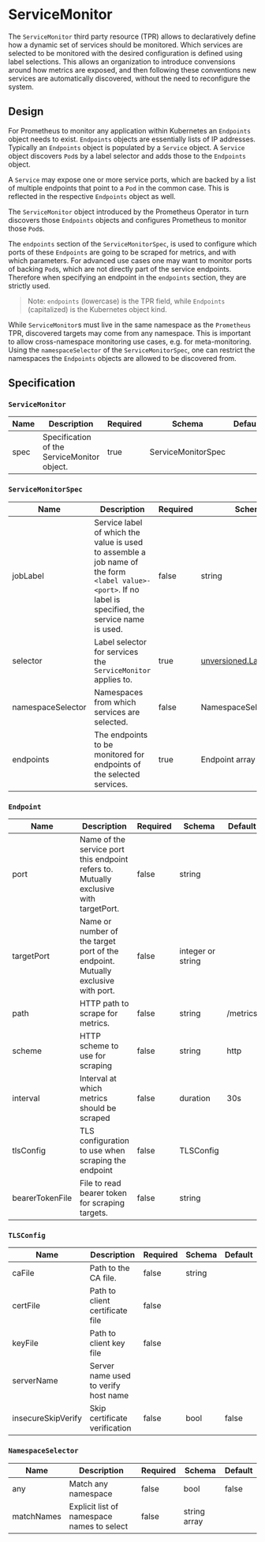 # ServiceMonitor

The `ServiceMonitor` third party resource (TPR) allows to declaratively define
how a dynamic set of services should be monitored. Which services are selected
to be monitored with the desired configuration is defined using label
selections. This allows an organization to introduce convensions around how
metrics are exposed, and then following these conventions new services are
automatically discovered, without the need to reconfigure the system.

## Design

For Prometheus to monitor any application within Kubernetes an `Endpoints`
object needs to exist. `Endpoints` objects are essentially lists of IP
addresses. Typically an `Endpoints` object is populated by a `Service` object.
A `Service` object discovers `Pod`s by a label selector and adds those to the
`Endpoints` object.

A `Service` may expose one or more service ports, which are backed by a list of
multiple endpoints that point to a `Pod` in the common case. This is reflected
in the respective `Endpoints` object as well.

The `ServiceMonitor` object introduced by the Prometheus Operator in turn
discovers those `Endpoints` objects and configures Prometheus to monitor those
`Pod`s.

The `endpoints` section of the `ServiceMonitorSpec`, is used to configure which
ports of these `Endpoints` are going to be scraped for metrics, and with which
parameters. For advanced use cases one may want to monitor ports of backing
`Pod`s, which are not directly part of the service endpoints. Therefore when
specifying an endpoint in the `endpoints` section, they are strictly used.

> Note: `endpoints` (lowercase) is the TPR field, while `Endpoints`
> (capitalized) is the Kubernetes object kind.

While `ServiceMonitor`s must live in the same namespace as the `Prometheus`
TPR, discovered targets may come from any namespace. This is important to allow
cross-namespace monitoring use cases, e.g. for meta-monitoring. Using the
`namespaceSelector` of the `ServiceMonitorSpec`, one can restrict the
namespaces the `Endpoints` objects are allowed to be discovered from.

## Specification

### `ServiceMonitor`

| Name | Description | Required | Schema | Default |
| ---- | ----------- | -------- | ------ | ------- |
| spec | Specification of the ServiceMonitor object. | true | ServiceMonitorSpec | |

### `ServiceMonitorSpec`

| Name | Description | Required | Schema | Default |
| ---- | ----------- | -------- | ------ | ------- |
| jobLabel | Service label of which the value is used to assemble a job name of the form `<label value>-<port>`. If no label is specified, the service name is used. | false | string |  |
| selector | Label selector for services the `ServiceMonitor` applies to. | true | [unversioned.LabelSelector](http://kubernetes.io/docs/api-reference/v1/definitions/#_unversioned_labelselector) | |
| namespaceSelector | Namespaces from which services are selected. | false | NamespaceSelector | same namespace only |
| endpoints | The endpoints to be monitored for endpoints of the selected services. | true | Endpoint array | |

### `Endpoint`

| Name | Description | Required | Schema | Default |
| ---- | ----------- | -------- | ------ | ------- |
| port | Name of the service port this endpoint refers to. Mutually exclusive with targetPort. | false | string | |
| targetPort | Name or number of the target port of the endpoint. Mutually exclusive with port. | false | integer or string | |
| path | HTTP path to scrape for metrics. | false | string | /metrics |
| scheme | HTTP scheme to use for scraping | false | string | http |
| interval | Interval at which metrics should be scraped | false | duration | 30s |
| tlsConfig | TLS configuration to use when scraping the endpoint | false | TLSConfig | |
| bearerTokenFile | File to read bearer token for scraping targets. | false | string | |

### `TLSConfig`

| Name | Description | Required | Schema | Default |
| ---- | ----------- | -------- | ------ | ------- |
| caFile | Path to the CA file. | false | string | |
| certFile | Path to client certificate file | false | |
| keyFile | Path to client key file | false | |
| serverName | Server name used to verify host name | |
| insecureSkipVerify | Skip certificate verification | false | bool | false |

### `NamespaceSelector`

| Name | Description | Required | Schema | Default |
| ---- | ----------- | -------- | ------ | ------- |
| any | Match any namespace | false | bool | false |
| matchNames | Explicit list of namespace names to select | false | string array | |

